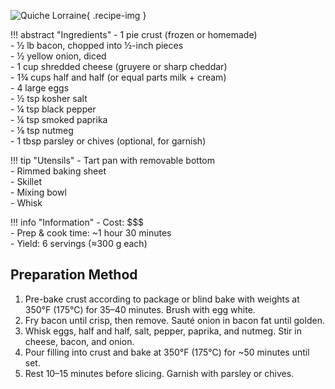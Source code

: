 ![Quiche Lorraine](../images/quiche-lorraine.jpg){ .recipe-img }

!!! abstract "Ingredients"
    - 1 pie crust (frozen or homemade)  
    - ½ lb bacon, chopped into ½-inch pieces  
    - ½ yellow onion, diced  
    - 1 cup shredded cheese (gruyere or sharp cheddar)  
    - 1¾ cups half and half (or equal parts milk + cream)  
    - 4 large eggs  
    - ½ tsp kosher salt  
    - ¼ tsp black pepper  
    - ¼ tsp smoked paprika  
    - ⅛ tsp nutmeg  
    - 1 tbsp parsley or chives (optional, for garnish)  

!!! tip "Utensils"
    - Tart pan with removable bottom  
    - Rimmed baking sheet  
    - Skillet  
    - Mixing bowl  
    - Whisk  

!!! info "Information"
    - Cost: $$$  
    - Prep & cook time: ~1 hour 30 minutes  
    - Yield: 6 servings (≈300 g each)  

## Preparation Method

1. Pre-bake crust according to package or blind bake with weights at 350°F (175°C) for 35–40 minutes. Brush with egg white.  
2. Fry bacon until crisp, then remove. Sauté onion in bacon fat until golden.  
3. Whisk eggs, half and half, salt, pepper, paprika, and nutmeg. Stir in cheese, bacon, and onion.  
4. Pour filling into crust and bake at 350°F (175°C) for ~50 minutes until set.  
5. Rest 10–15 minutes before slicing. Garnish with parsley or chives.  
